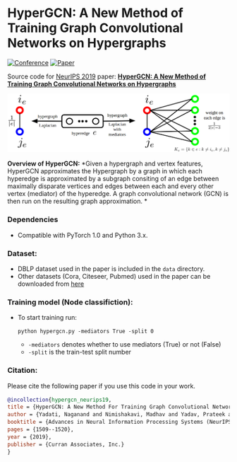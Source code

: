 # HyperGCN: A New Method of Training Graph Convolutional Networks on Hypergraphs

[![Conference](http://img.shields.io/badge/NeurIPS-2019-4b44ce.svg)](https://iclr.cc/) [![Paper](http://img.shields.io/badge/paper-arxiv.1809.02589-B31B1B.svg)](https://arxiv.org/abs/1809.02589) 

Source code for [NeurIPS 2019](https://iclr.cc/) paper: [**HyperGCN: A New Method of Training Graph Convolutional Networks on Hypergraphs**](https://papers.nips.cc/paper/8430-hypergcn-a-new-method-for-training-graph-convolutional-networks-on-hypergraphs)

![](./hmlap.png)

**Overview of HyperGCN:** *Given a hypergraph and vertex features, HyperGCN approximates the Hypergraph by a graph in which each hyperedge is approximated by a subgraph consiting of an edge between maximally disparate vertices and edges between each and every other vertex (mediator) of the hyperedge. A graph convolutional network (GCN) is then run on the resulting graph approximation. *

### Dependencies

- Compatible with PyTorch 1.0 and Python 3.x.

### Dataset:

- DBLP dataset used in the paper is included in the `data` directory.
- Other datasets (Cora, Citeseer, Pubmed) used in the paper can be downloaded from [here](https://linqs.soe.ucsc.edu/data)

### Training model (Node classifiction):

- To start training run:

  ```shell
  python hypergcn.py -mediators True -split 0
  ```

  - `-mediators` denotes whether to use mediators (True) or not (False) 
  - `-split` is the train-test split number
  

### Citation:

Please cite the following paper if you use this code in your work.

```bibtex
@incollection{hypergcn_neurips19,
title = {HyperGCN: A New Method For Training Graph Convolutional Networks on Hypergraphs},
author = {Yadati, Naganand and Nimishakavi, Madhav and Yadav, Prateek and Nitin, Vikram and Louis, Anand and Talukdar, Partha},
booktitle = {Advances in Neural Information Processing Systems (NeurIPS) 32},
pages = {1509--1520},
year = {2019},
publisher = {Curran Associates, Inc.}
}

```
